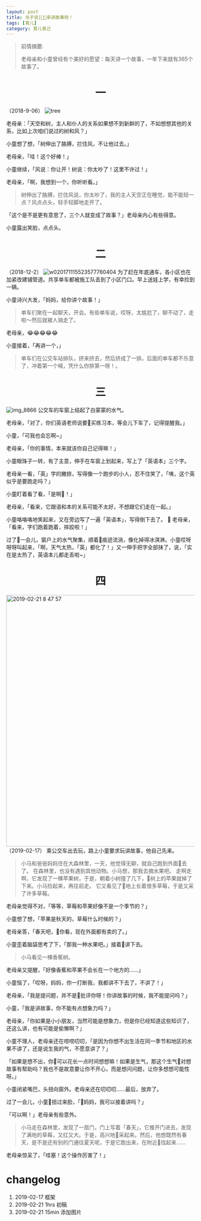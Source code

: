 ```yaml
---
layout: post
title: 与子说|来讲故事吧！
tags: [育儿]
category: 育儿育己
---
```

> 前情摘要:
>
> 老母亲和小童曾经有个美好的愿望：每天讲一个故事，一年下来就有365个故事了。

# <center> 一

（2018-9-06）
![tree](https://user-images.githubusercontent.com/23351109/53172477-66057d80-3620-11e9-9ed1-01b3e314a386.png)

老母亲：「天空和树，主人和仆人的关系如果想不到新鲜的了，不如想想其他的关系，比如上次咱们说过的树和风？」

小童想了想，「树伸出了胳膊，拦住风，不让他过去。」

老母亲，「哇！这个好棒！」

小童继续，「风说：你让开！树说：你太吵了！这里不许过！」

老母亲，「啊，我想到一个，你听听看。」
> 树伸出了胳膊，拦住风说，你太吵了，我的主人天空正在睡觉，能不能轻一点？风点点头，轻手轻脚地走开了。

「这个是不是更有意思了，三个人就变成了故事？」老母亲内心有些得意。

小童露出笑脸，点点头。

# <center> 二

（2018-12-2）
![w020171115523577760404](https://user-images.githubusercontent.com/23351109/53170316-d01b2400-361a-11e9-86f3-ac2bf96e80dc.jpeg)
为了赶在年底通车，各小区也在加紧改建铺管道。共享单车都被施工队丢到了小区门口。早上送娃上学，有幸捡到一辆。

小童诗兴大发，「妈妈，给你讲个故事！」
> 单车们聚在一起聊天，开会。有些单车说，哎呀，太尴尬了，聊不动了，走啦～然后就被人骑走了。

老母亲，😂😂😂😂😂

小童接着，「再讲一个，」
> 单车们在公交车站排队，挤来挤去，然后挤成了一排。后面的单车都不乐意了，冲着第一个喊，凭什么你排第一呀！。

# <center> 三
![img_8866](https://user-images.githubusercontent.com/23351109/53170517-428c0400-361b-11e9-907d-3a72dd239c14.jpg)
公交车的车窗上结起了白蒙蒙的水气。

老母亲，「对了，你们英语老师说要买练习本，等会儿下车了，记得提醒我。」

小童，「可我也会忘啊~」

老母亲，「你的事情，本来就该你自己记得嘛！」

小童眼珠子一转，有了主意，伸手在车窗上划起来，写上了「英语本」三个字。

老母亲一看，「英」字的撇捺，写得像一个跑步的小人，忍不住笑了，「咦，这个英似乎是要跑走吗？」

小童盯着看了看，「是啊！」

老母亲，「看来，它跟语和本的关系可能不太好，不想跟它们走在一起。」

小童咯咯咯地笑起来，又在旁边写了一遍「英语本」，写得倒下去了。

老母亲，「看来，字们跑着跑着，摔跤啦！」

过了一会儿，窗户上的水气聚集，顺着痕迹流淌，像化掉得冰淇淋。小童哎呀呀呀叫起来，「啊，天气太热，「英」都化了！」又一伸手把字全部抹了，说，「实在是太热了，英语本儿都走丢啦~」

# <center> 四
<img width="671" alt="2019-02-21 8 47 57" src="https://user-images.githubusercontent.com/23351109/53170243-a104b280-361a-11e9-96cb-2603181366ee.png">
（2019-02-17）
乘公交车出去玩，路上小童要求玩讲故事，他自己先来。

> 小马和爸爸妈妈住在大森林里，一天，他觉得无聊，就自己跑到外面去了。
> 在森林里，也没有遇到其他动物。小马想，那我去摘水果吧。
> 走啊走啊，它发现了一棵苹果树，于是，朝着小树撞了几下，树上的苹果就掉了下来。小马捡起来，再往前走。
> 它又看见了地上长着很多草莓，于是又采了许多草莓。

老母亲觉得不对，「等等，草莓和苹果好像不是一个季节的？」

小童想了想，「苹果是秋天的，草莓什么时候的？」

老母亲答，「春天吧，你看，现在外面都有卖的了。」

小童歪着脑袋思考了下，「那我一种水果吧。」接着讲下去。

> 小马看见一棵香蕉树。

老母亲又提醒，「好像香蕉和苹果不会长在一个地方的……」

小童恼了，「哎呀，妈妈，你一打断我，我都讲不下去了，不讲了！」

老母亲，「我是提问题，并不是批评你呀！你讲故事的时候，我不能提问吗？」

小童，「我是讲故事，你不能有点想象力吗？」

老母亲，「你如果是小小朋友，当然可能是想象力，但是你已经知道这些知识了，还这么讲，也有可能是偷懒啊？」

小童不理人，老母亲还在唠唠叨叨，「是因为你想不出生活在同一季节和地区的水果不讲了，还是说生我的气，不愿意讲了？」

「如果是想不出，你可以花长一点时间想想嘛！如果是生气，那这个生气对想故事有帮助吗？我也不是故意要让你不开心，而是想问问题，让你多想想可能性呀。」

小童闭紧嘴巴，头扭向窗外。老母亲还在叨叨叨……最后，放弃了。

过了一会儿，小童扭过来脸，「妈妈，我可以接着讲吗？」

「可以啊！」老母亲有些意外。

> 小马走在森林里，发现了一扇门，门上写着「春天」，它推开门进去，发现了满地的草莓，又红又大。于是，高兴地采起来。然后，他想既然有春天，是不是还有别的门通往夏天呢，于是它跑出来，在附近找起来……

老母亲惊呆了，「哇塞！这个操作厉害了！」


# changelog
1. 2019-02-17 框架
2. 2019-02-21 1hrs 初稿
3. 2019-02-21 15min 添加图片
